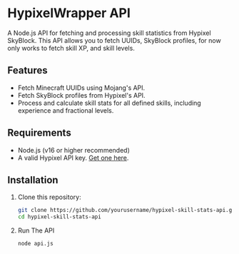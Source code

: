 # HypixelWrapper API

A Node.js API for fetching and processing skill statistics from Hypixel SkyBlock. This API allows you to fetch UUIDs, SkyBlock profiles, for now only works to fetch skill XP, and skill levels.

## Features

- Fetch Minecraft UUIDs using Mojang's API.
- Fetch SkyBlock profiles from Hypixel's API.
- Process and calculate skill stats for all defined skills, including experience and fractional levels.

## Requirements

- Node.js (v16 or higher recommended)
- A valid Hypixel API key. [Get one here](https://api.hypixel.net/).

## Installation

1. Clone this repository:
   ```bash
   git clone https://github.com/yourusername/hypixel-skill-stats-api.git
   cd hypixel-skill-stats-api
   ```
2. Run The API
   ```bash
   node api.js
   ```
